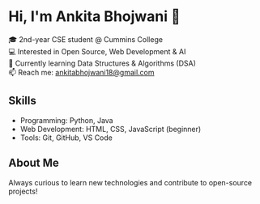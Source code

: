 # Hi, I'm Ankita Bhojwani 👋

🎓 2nd-year CSE student @ Cummins College  
💻 Interested in Open Source, Web Development & AI  
🌱 Currently learning Data Structures & Algorithms (DSA)  
📫 Reach me: ankitabhojwani18@gmail.com 


## Skills
- Programming: Python, Java  
- Web Development: HTML, CSS, JavaScript (beginner)  
- Tools: Git, GitHub, VS Code  


## About Me
Always curious to learn new technologies and contribute to open-source projects!  


